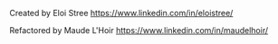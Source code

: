Created by Eloi Stree
https://www.linkedin.com/in/eloistree/

Refactored by Maude L'Hoir
https://www.linkedin.com/in/maudelhoir/

